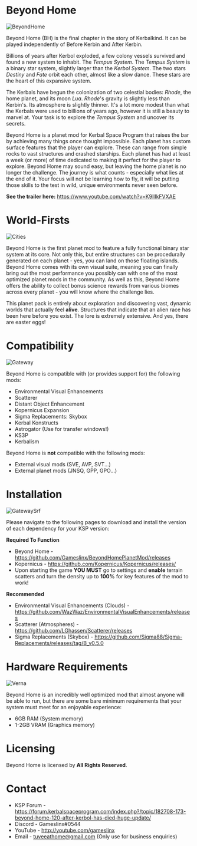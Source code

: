 # Beyond Home
![BeyondHome](https://i.imgur.com/3yF9Eqo.png)

Beyond Home (BH) is the final chapter in the story of Kerbalkind. It can be played independently of Before Kerbin and After Kerbin.

Billions of years after Kerbol exploded, a few colony vessels survived and found a new system to inhabit. The *Tempus System*. The *Tempus System* is a binary star system, slightly larger than the *Kerbol System*. The two stars *Destiny* and *Fate* orbit each other, almost like a slow dance. These stars are the heart of this expansive system.

The Kerbals have begun the colonization of two celestial bodies: *Rhode*, the home planet, and its moon *Lua*. *Rhode*'s gravity is slightly less than Kerbin's. Its atmosphere is slightly thinner. It's a lot more modest than what the Kerbals were used to billions of years ago, however it is still a beauty to marvel at. Your task is to explore the *Tempus System* and uncover its secrets.

Beyond Home is a planet mod for Kerbal Space Program that raises the bar by achieving many things once thought impossible. Each planet has custom surface features that the player can explore. These can range from simple rocks to vast structures and crashed starships. Each planet has had at least a week (or more) of time dedicated to making it perfect for the player to explore. Beyond Home may sound easy, but leaving the home planet is no longer the challenge. The journey is what counts - especially what lies at the end of it. Your focus will not be learning how to fly, it will be putting those skills to the test in wild, unique environments never seen before.

**See the trailer here:** https://www.youtube.com/watch?v=K9llIkFVXAE

# World-Firsts
![Cities](https://i.imgur.com/xGbmMPg.jpg)

Beyond Home is the first planet mod to feature a fully functional binary star system at its core. Not only this, but entire structures can be procedurally generated on each planet - yes, you can land on those floating islands. Beyond Home comes with its own visual suite, meaning you can finally bring out the most performance you possibly can with one of the most optimized planet mods in the community. As well as this, Beyond Home offers the ability to collect bonus science rewards from various biomes across every planet - you will know where the challenge lies.

This planet pack is entirely about exploration and discovering vast, dynamic worlds that actually feel **alive**. Structures that indicate that an alien race has been here before you exist. The lore is extremely extensive. And yes, there are easter eggs!

# Compatibility
![Gateway](https://i.imgur.com/rrEMWtU.png)

Beyond Home is compatible with (or provides support for) the following mods:
* Environmental Visual Enhancements
* Scatterer
* Distant Object Enhancement
* Kopernicus Expansion
* Sigma Replacements: Skybox
* Kerbal Konstructs
* Astrogator (Use for transfer windows!)
* KS3P
* Kerbalism

Beyond Home is **not** compatible with the following mods:
* External visual mods (SVE, AVP, SVT...)
* External planet mods (JNSQ, GPP, GPO...)

# Installation
![GatewaySrf](https://i.imgur.com/ptqQo9u.png)

Please navigate to the following pages to download and install the version of each dependency for your KSP version:

**Required To Function**
* Beyond Home - https://github.com/Gameslinx/BeyondHomePlanetMod/releases
* Kopernicus - https://github.com/Kopernicus/Kopernicus/releases/
* Upon starting the game **YOU MUST** go to settings and **enable** terrain scatters and turn the density up to **100%** for key features of the mod to work!

**Recommended**
* Environmental Visual Enhancements (Clouds) - https://github.com/WazWaz/EnvironmentalVisualEnhancements/releases
* Scatterer (Atmospheres) - https://github.com/LGhassen/Scatterer/releases
* Sigma Replacements (Skybox) - https://github.com/Sigma88/Sigma-Replacements/releases/tag/B_v0.5.0

# Hardware Requirements
![Verna](https://i.imgur.com/zbloWO8.jpg)

Beyond Home is an incredibly well optimized mod that almost anyone will be able to run, but there are some bare minimum requirements that your system must meet for an enjoyable experience:
* 6GB RAM (System memory)
* 1-2GB VRAM (Graphics memory)

# Licensing

Beyond Home is licensed by **All Rights Reserved**.

# Contact

* KSP Forum - https://forum.kerbalspaceprogram.com/index.php?/topic/182708-173-beyond-home-120-after-kerbol-has-died-huge-update/
* Discord - Gameslinx#0544
* YouTube - http://youtube.com/gameslinx
* Email - tuveeathome@gmail.com (Only use for business enquiries)
